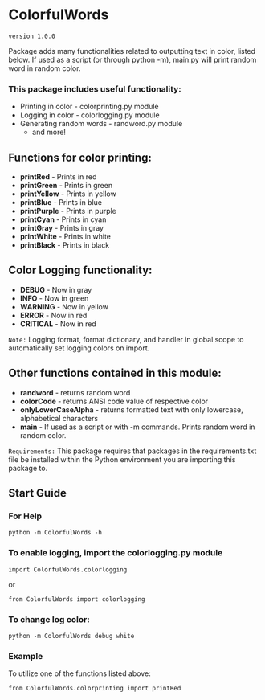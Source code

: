 # ColorfulWords
`version 1.0.0`

Package adds many functionalities related to outputting text in color, listed below. If used as a script (or through python -m), main.py will print random word in random color.  

### This package includes useful functionality:
* Printing in color - colorprinting.py module
* Logging in color - colorlogging.py module
* Generating random words - randword.py module
  * and more!

## Functions for color printing:
* **printRed** - Prints in red
* **printGreen** - Prints in green
* **printYellow** - Prints in yellow
* **printBlue** - Prints in blue
* **printPurple** - Prints in purple
* **printCyan** - Prints in cyan
* **printGray** - Prints in gray
* **printWhite** - Prints in white
* **printBlack** - Prints in black

## Color Logging functionality:
* **DEBUG** - Now in gray
* **INFO** - Now in green
* **WARNING** - Now in yellow
* **ERROR** - Now in red
* **CRITICAL** - Now in red

`Note:` Logging format, format dictionary, and handler in global scope to automatically set logging colors on import.

## Other functions contained in this module:
* **randword** - returns random word
* **colorCode** - returns ANSI code value of respective color
* **onlyLowerCaseAlpha** - returns formatted text with only lowercase, alphabetical characters
* **main** - If used as a script or with -m commands. Prints random word in random color.

`Requirements:` This package requires that packages in the requirements.txt file be installed within the Python environment you are importing this package to.

## Start Guide
### For Help
```commandline
python -m ColorfulWords -h
```

### To enable logging, import the colorlogging.py module
```doctest
import ColorfulWords.colorlogging
```
or
```doctest
from ColorfulWords import colorlogging
```

### To change log color:
```commandline
python -m ColorfulWords debug white
```

### Example
To utilize one of the functions listed above:
```doctest
from ColorfulWords.colorprinting import printRed
```